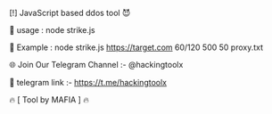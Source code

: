 [!] JavaScript based ddos tool 😈

🚀 usage :
node strike.js <HOST> <TIME> <RPS> <THREADS> <PROXY>

🚀 Example : 
node strike.js https://target.com 60/120 500 50 proxy.txt



🌐 Join Our Telegram Channel :- @hackingtoolx

🔗 telegram link :- https://t.me/hackingtoolx

🔥 [ Tool by MAFIA ] 🔥
